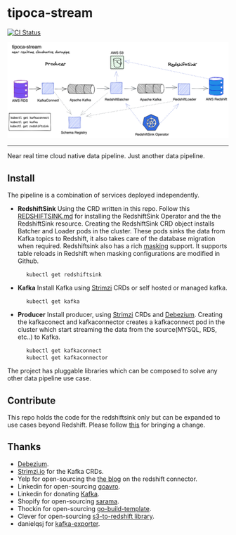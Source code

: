 # tipoca-stream
[![CI Status](https://travis-ci.com/practo/tipoca-stream.svg?token=kWeQdLBoqkiCi2kdxHdt&branch=master)](https://travis-ci.com/practo/tipoca-stream)

<img src="./arch.png">

---

Near real time cloud native data pipeline. Just another data pipeline.

## Install
The pipeline is a combination of services deployed independently.

- **RedshiftSink** Using the CRD written in this repo. Follow this [REDSHIFTSINK.md](https://github.com/practo/tipoca-stream/blob/master/README.md) for installing the RedshiftSink Operator and the the RedshiftSink resource. Creating the RedshiftSink CRD object installs Batcher and Loader pods in the cluster. These pods sinks the data from Kafka topics to Redshift, it also takes care of the database migration when required. Redshiftsink also has a rich [masking](https://github.com/practo/tipoca-stream/blob/master/MASKING.md) support. It supports table reloads in Redshift when masking configurations are modified in Github.
```
      kubectl get redshiftsink
```

- **Kafka** Install Kafka using [Strimzi](http://strimzi.io/) CRDs or self hosted or managed kafka.
```
      kubectl get kafka
```

- **Producer** Install producer, using [Strimzi](http://strimzi.io/) CRDs and [Debezium](https://debezium.io/). Creating the kafkaconect and kafkaconnector creates a kafkaconnect pod in the cluster which start streaming the data from the source(MYSQL, RDS, etc..) to Kafka.
```
      kubectl get kafkaconnect
      kubectl get kafkaconnector
```

The project has pluggable libraries which can be composed to solve any other data pipeline use case.

## Contribute
This repo holds the code for the redshiftsink only but can be expanded to use cases beyond Redshift. Please follow [this](https://github.com/practo/tipoca-stream/blob/master/REDSHIFTSINK.md#contributing) for bringing a change.

## Thanks

- [Debezium](https://debezium.io/).
- [Strimzi.io](http://strimzi.io/) for the Kafka CRDs.
- Yelp for open-sourcing the [the blog](https://engineeringblog.yelp.com/2016/10/redshift-connector.html) on the redshift connector.
- Linkedin for open-sourcing [goavro](https://github.com/linkedin/goavro).
- Linkedin for donating [Kafka](https://kafka.apache.org).
- Shopify for open-sourcing [sarama](https://github.com/Shopify/sarama).
- Thockin for open-sourcing [go-build-template](https://github.com/thockin/go-build-template).
- Clever for open-sourcing [s3-to-redshift library](https://github.com/Clever/s3-to-redshift/).
- danielqsj for [kafka-exporter](https://github.com/danielqsj/kafka_exporter).
